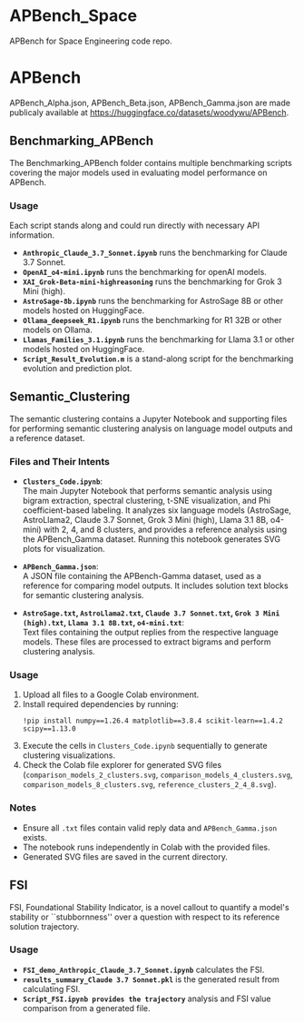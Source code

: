 # APBench_Space
 APBench for Space Engineering code repo.

# APBench
APBench_Alpha.json, APBench_Beta.json, APBench_Gamma.json are made publicaly available at https://huggingface.co/datasets/woodywu/APBench. 

## Benchmarking_APBench
The Benchmarking_APBench folder contains multiple benchmarking scripts covering the major models used in evaluating model performance on APBench. 

### Usage
Each script stands along and could run directly with necessary API information.

- **`Anthropic_Claude_3.7_Sonnet.ipynb`** runs the benchmarking for Claude 3.7 Sonnet.
- **`OpenAI_o4-mini.ipynb`** runs the benchmarking for openAI models.
- **`XAI_Grok-Beta-mini-highreasoning`** runs the benchmarking for Grok 3 Mini (high).
- **`AstroSage-8b.ipynb`** runs the benchmarking for AstroSage 8B or other models hosted on HuggingFace.
- **`Ollama_deepseek_R1.ipynb`** runs the benchmarking for R1 32B or other models on Ollama.
- **`Llamas_Families_3.1.ipynb`** runs the benchmarking for Llama 3.1 or other models hosted on HuggingFace.
- **`Script_Result_Evolution.m`** is a stand-along script for the benchmarking evolution and prediction plot.

## Semantic_Clustering

The semantic clustering contains a Jupyter Notebook and supporting files for performing semantic clustering analysis on language model outputs and a reference dataset.

### Files and Their Intents

- **`Clusters_Code.ipynb`**:  
  The main Jupyter Notebook that performs semantic analysis using bigram extraction, spectral clustering, t-SNE visualization, and Phi coefficient-based labeling. It analyzes six language models (AstroSage, AstroLlama2, Claude 3.7 Sonnet, Grok 3 Mini (high), Llama 3.1 8B, o4-mini) with 2, 4, and 8 clusters, and provides a reference analysis using the APBench_Gamma dataset. Running this notebook generates SVG plots for visualization.

- **`APBench_Gamma.json`**:  
  A JSON file containing the APBench-Gamma dataset, used as a reference for comparing model outputs. It includes solution text blocks for semantic clustering analysis.

- **`AstroSage.txt`, `AstroLlama2.txt`, `Claude 3.7 Sonnet.txt`, `Grok 3 Mini (high).txt`, `Llama 3.1 8B.txt`, `o4-mini.txt`**:  
  Text files containing the output replies from the respective language models. These files are processed to extract bigrams and perform clustering analysis.

### Usage
1. Upload all files to a Google Colab environment.
2. Install required dependencies by running:  
   ```
   !pip install numpy==1.26.4 matplotlib==3.8.4 scikit-learn==1.4.2 scipy==1.13.0
   ```
3. Execute the cells in `Clusters_Code.ipynb` sequentially to generate clustering visualizations.
4. Check the Colab file explorer for generated SVG files (`comparison_models_2_clusters.svg`, `comparison_models_4_clusters.svg`, `comparison_models_8_clusters.svg`, `reference_clusters_2_4_8.svg`).

### Notes
- Ensure all `.txt` files contain valid reply data and `APBench_Gamma.json` exists.
- The notebook runs independently in Colab with the provided files.
- Generated SVG files are saved in the current directory.

## FSI

FSI, Foundational Stability Indicator, is a novel callout to quantify a model's stability or ``stubbornness'' over a question with respect to its reference solution trajectory.

### Usage
- **`FSI_demo_Anthropic_Claude_3.7_Sonnet.ipynb`** calculates the FSI.
- **`results_summary_Claude 3.7 Sonnet.pkl`** is the generated result from calculating FSI.
- **`Script_FSI.ipynb provides the trajectory`** analysis and FSI value comparison from a generated file.

